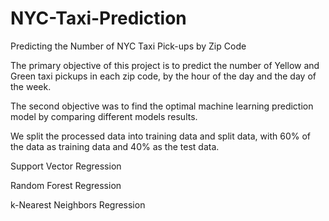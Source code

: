 # NYC-Taxi-Prediction
Predicting the Number of NYC Taxi Pick-ups by Zip Code

The primary objective of this project is to predict the number of Yellow and Green taxi pickups in each zip code, by the hour of the day and the day of the week.

The second objective was to find the optimal machine learning prediction model by comparing different models results.

We split the processed data into training data and split data, with 60% of the data as training data and 40% as the test data. 

Support Vector Regression

Random Forest Regression

k-Nearest Neighbors Regression
